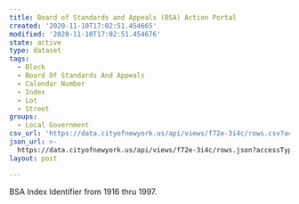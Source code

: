 ```yaml
---
title: Board of Standards and Appeals (BSA) Action Portal
created: '2020-11-10T17:02:51.454665'
modified: '2020-11-10T17:02:51.454676'
state: active
type: dataset
tags:
  - Block
  - Board Of Standards And Appeals
  - Calendar Number
  - Index
  - Lot
  - Street
groups:
  - Local Government
csv_url: 'https://data.cityofnewyork.us/api/views/f72e-3i4c/rows.csv?accessType=DOWNLOAD'
json_url: >-
  https://data.cityofnewyork.us/api/views/f72e-3i4c/rows.json?accessType=DOWNLOAD
layout: post

---
```

BSA Index Identifier from 1916 thru 1997.
